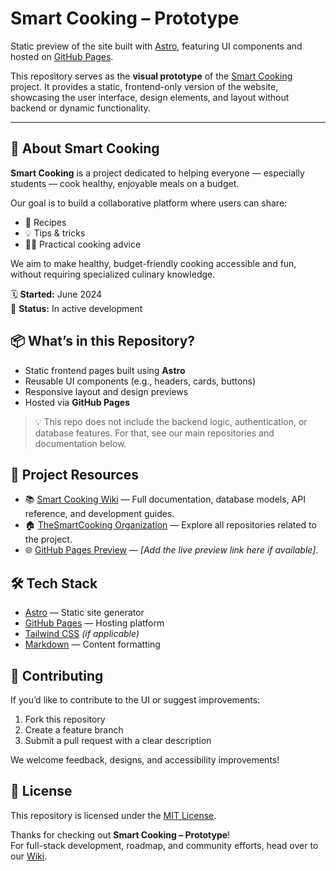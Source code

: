# Smart Cooking – Prototype

Static preview of the site built with [Astro](https://astro.build), featuring UI components and hosted on [GitHub Pages](https://pages.github.com).

This repository serves as the **visual prototype** of the [Smart Cooking](https://github.com/TheSmartCooking) project. It provides a static, frontend-only version of the website, showcasing the user interface, design elements, and layout without backend or dynamic functionality.

---

## 🌟 About Smart Cooking

**Smart Cooking** is a project dedicated to helping everyone — especially students — cook healthy, enjoyable meals on a budget.

Our goal is to build a collaborative platform where users can share:

- 🥘 Recipes
- 💡 Tips & tricks
- 🧑‍🍳 Practical cooking advice

We aim to make healthy, budget-friendly cooking accessible and fun, without requiring specialized culinary knowledge.

🗓️ **Started:** June 2024  
🚀 **Status:** In active development

## 📦 What’s in this Repository?

- Static frontend pages built using **Astro**
- Reusable UI components (e.g., headers, cards, buttons)
- Responsive layout and design previews
- Hosted via **GitHub Pages**

> 💡 This repo does not include the backend logic, authentication, or database features. For that, see our main repositories and documentation below.

## 🧭 Project Resources

- 📚 [Smart Cooking Wiki](https://github.com/TheSmartCooking/.github/wiki) — Full documentation, database models, API reference, and development guides.
- 🏠 [TheSmartCooking Organization](https://github.com/TheSmartCooking) — Explore all repositories related to the project.
- 🌐 [GitHub Pages Preview](#) — _[Add the live preview link here if available]_.

## 🛠️ Tech Stack

- [Astro](https://astro.build) — Static site generator
- [GitHub Pages](https://pages.github.com) — Hosting platform
- [Tailwind CSS](https://tailwindcss.com) _(if applicable)_
- [Markdown](https://www.markdownguide.org/) — Content formatting

## 🤝 Contributing

If you’d like to contribute to the UI or suggest improvements:

1. Fork this repository
2. Create a feature branch
3. Submit a pull request with a clear description

We welcome feedback, designs, and accessibility improvements!

## 📄 License

This repository is licensed under the [MIT License](LICENSE).

Thanks for checking out **Smart Cooking – Prototype**!  
For full-stack development, roadmap, and community efforts, head over to our [Wiki](https://github.com/TheSmartCooking/.github/wiki).
